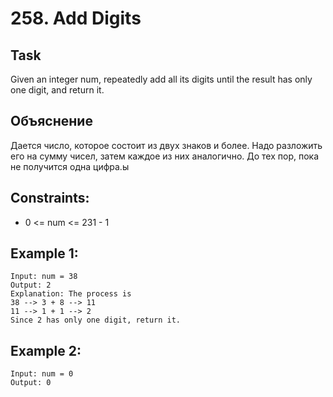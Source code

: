 # 258. Add Digits

## Task
Given an integer num, repeatedly add all its digits until the result has only one digit, and return it.

## Объяснение
Дается число, которое состоит из двух знаков и более. Надо разложить его на сумму чисел, затем каждое из них аналогично.
До тех пор, пока не получится одна цифра.ы

## Constraints:
- 0 <= num <= 231 - 1

## Example 1:
````
Input: num = 38
Output: 2
Explanation: The process is
38 --> 3 + 8 --> 11
11 --> 1 + 1 --> 2
Since 2 has only one digit, return it.
````

## Example 2:
````
Input: num = 0
Output: 0
````